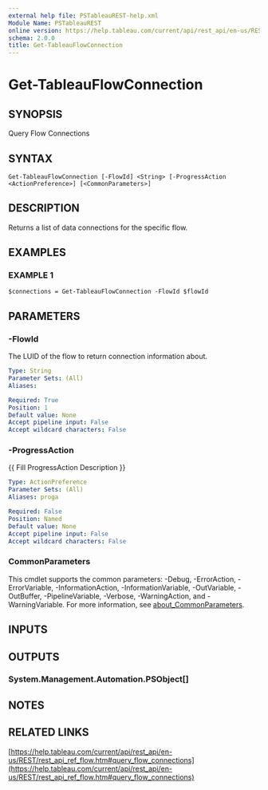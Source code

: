 ```yaml
---
external help file: PSTableauREST-help.xml
Module Name: PSTableauREST
online version: https://help.tableau.com/current/api/rest_api/en-us/REST/rest_api_ref_flow.htm#query_flow_connections
schema: 2.0.0
title: Get-TableauFlowConnection
---
```


# Get-TableauFlowConnection

## SYNOPSIS
Query Flow Connections

## SYNTAX

```
Get-TableauFlowConnection [-FlowId] <String> [-ProgressAction <ActionPreference>] [<CommonParameters>]
```

## DESCRIPTION
Returns a list of data connections for the specific flow.

## EXAMPLES

### EXAMPLE 1
```
$connections = Get-TableauFlowConnection -FlowId $flowId
```

## PARAMETERS

### -FlowId
The LUID of the flow to return connection information about.

```yaml
Type: String
Parameter Sets: (All)
Aliases:

Required: True
Position: 1
Default value: None
Accept pipeline input: False
Accept wildcard characters: False
```

### -ProgressAction
{{ Fill ProgressAction Description }}

```yaml
Type: ActionPreference
Parameter Sets: (All)
Aliases: proga

Required: False
Position: Named
Default value: None
Accept pipeline input: False
Accept wildcard characters: False
```

### CommonParameters
This cmdlet supports the common parameters: -Debug, -ErrorAction, -ErrorVariable, -InformationAction, -InformationVariable, -OutVariable, -OutBuffer, -PipelineVariable, -Verbose, -WarningAction, and -WarningVariable. For more information, see [about_CommonParameters](http://go.microsoft.com/fwlink/?LinkID=113216).

## INPUTS

## OUTPUTS

### System.Management.Automation.PSObject[]
## NOTES

## RELATED LINKS

[https://help.tableau.com/current/api/rest_api/en-us/REST/rest_api_ref_flow.htm#query_flow_connections](https://help.tableau.com/current/api/rest_api/en-us/REST/rest_api_ref_flow.htm#query_flow_connections)

